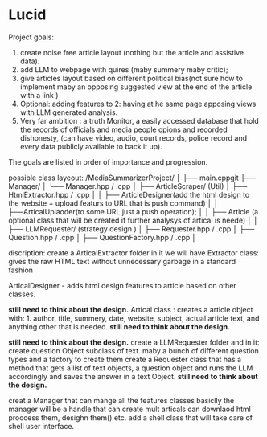 # Lucid
Project goals:
1. create noise free article layout (nothing but the article and assistive data).
2. add LLM to webpage with quires (maby summery maby critic);
3. give articles layout based on different political bias(not sure how to implement maby an opposing suggested view
at the end of the article with a link )
4. Optional: adding features to 2: having at he same page apposing views with LLM generated analysis. 
5. Very far ambition : a truth Monitor, a easily accessed database that hold the records of officials and media people
opions and recorded dishonesty, (can have video, audio, court records, police record and every data publicly available
to back it up).

The goals are listed in order of importance and progression.
                
possible class layeout:
/MediaSummarizerProject/
│
├── main.cppgit
├── Manager/
│   └── Manager.hpp / .cpp
│
├── ArticleScraper/    (Util)
│   ├── HtmlExtractor.hpp / .cpp
│
│
├── ArticleDesigner(add the html design to the website + upload featurs to URL that is push command)
│
│
├──ArticalUplaoder(to some URL just a push operation);
│
│
├── Article (a optional class that will be created if further analysys of artical is neede)
│
│
├── LLMRequester/ (strategy design )
│   ├── Requester.hpp / .cpp
│   ├── Question.hpp / .cpp
│   ├── QuestionFactory.hpp / .cpp
│


discription:
create a ArticalExtractor folder in it we will have 
Extractor class: gives the raw HTML text without unnecessary garbage in a standard fashion

ArticalDesigner - adds html design features to article based on other classes.

**still need to think about the design.**
Artical class : creates a article object with: 1. author, title, summery, date, website,
subject, actual article text, and anything other that is needed.
**still need to think about the design.**
 
**still need to think about the design.**
create a LLMRequester folder and in it:
create question Object subclass of text.
maby a bunch of different question types and a factory to create them
create a Requester class that has a method that gets a list of text objects,
a question object and runs the LLM accordingly and saves the answer in a text Object.
**still need to think about the design.**

creat a Manager that can mange all the features classes
basiclly the manager will be a handle that can create mult articals can downlaod html proccess them, desighn them() etc.
add a shell class that will take care of shell user interface. 

